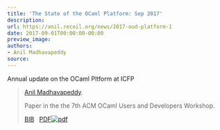 ```yaml
---
title: 'The State of the OCaml Platform: Sep 2017'
description:
url: https://anil.recoil.org/news/2017-oud-platform-1
date: 2017-09-01T00:00:00-00:00
preview_image:
authors:
- Anil Madhavapeddy
source:
---
```


<p>Annual update on the OCaml Pltform at ICFP</p>

<blockquote class="paper noquote">
  <div class="paper-info">
  
  <p><a href="https://anil.recoil.org"><span style="text-wrap:nowrap">Anil Madhavapeddy</span></a>.</p>
  <p>Paper in the the 7th ACM OCaml Users and Developers Workshop.</p>
  <p><a href="https://anil.recoil.org/papers/2017-oud-platform.bib">BIB</a>
 &nbsp; <a href="https://anil.recoil.org/papers/2017-oud-platform.pdf"><span class="nobreak">PDF<img src="https://anil.recoil.org/assets/pdf.svg" alt="pdf" class="inline-icon"></span></a>
</p>
  </div>
</blockquote>




